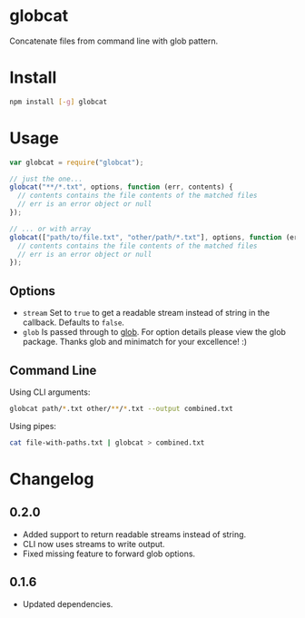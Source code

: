 # globcat

Concatenate files from command line with glob pattern.

# Install

```sh
npm install [-g] globcat
```

# Usage

```javascript
var globcat = require("globcat");

// just the one...
globcat("**/*.txt", options, function (err, contents) {
  // contents contains the file contents of the matched files
  // err is an error object or null
});

// ... or with array
globcat(["path/to/file.txt", "other/path/*.txt"], options, function (err, contents) {
  // contents contains the file contents of the matched files
  // err is an error object or null
});
```

## Options

- `stream` Set to `true` to get a readable stream instead of string in the
  callback. Defaults to `false`.
- `glob` Is passed through to [glob][glob]. For option details please
  view the glob package. Thanks glob and minimatch for your excellence! :)

[glob]: https://www.npmjs.com/package/glob

## Command Line

Using CLI arguments:

```sh
globcat path/*.txt other/**/*.txt --output combined.txt
```

Using pipes:

```sh
cat file-with-paths.txt | globcat > combined.txt
```

# Changelog

## 0.2.0

- Added support to return readable streams instead of string.
- CLI now uses streams to write output.
- Fixed missing feature to forward glob options.

## 0.1.6

- Updated dependencies.
